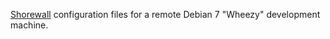 [Shorewall][shorewall] configuration files for a remote Debian 7 "Wheezy" development machine.

[shorewall]: http://shorewall.net/
